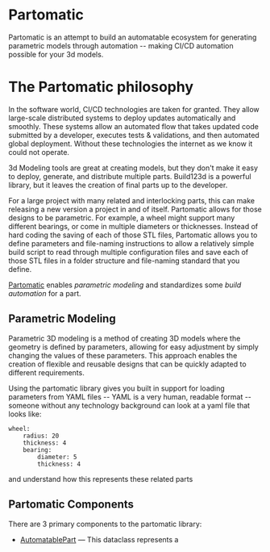 # Partomatic

Partomatic is an attempt to build an automatable ecosystem for generating parametric models through automation -- making CI/CD automation possible for your 3d models.

# The Partomatic philosophy

In the software world, CI/CD technologies are taken for granted. They allow large-scale distributed systems to deploy updates automatically and smoothly. These systems allow an automated flow that takes updated code submitted by a developer, executes tests & validations, and then automated global deployment. Without these technologies the internet as we know it could not operate.

3d Modeling tools are great at creating models, but they don't make it easy to deploy, generate, and distribute multiple parts. Build123d is a powerful library, but it leaves the creation of final parts up to the developer.

For a large project with many related and interlocking parts, this can make releasing a new version a project in and of itself. Partomatic allows for those designs to be parametric. For example, a wheel might support many different bearings, or come in multiple diameters or thicknesses. Instead of hard coding the saving of each of those STL files, Partomatic allows you to define parameters and file-naming instructions to allow a relatively simple build script to read through multiple configuration files and save each of those STL files in a folder structure and file-naming standard that you define.

[Partomatic](https://github.com/x0pherl/partomatic) enables _parametric modeling_ and standardizes some _build automation_ for a part.

## Parametric Modeling
Parametric 3D modeling is a method of creating 3D models where the geometry is defined by parameters, allowing for easy adjustment by simply changing the values of these parameters. This approach enables the creation of flexible and reusable designs that can be quickly adapted to different requirements.

Using the partomatic library gives you built in support for loading parameters from YAML files -- YAML is a very human, readable format -- someone without any technology background can look at a yaml file that looks like:
```
wheel:
    radius: 20
    thickness: 4
    bearing:
        diameter: 5
        thickness: 4
```
and understand how this represents these related parts

## Partomatic Components
There are 3 primary components to the partomatic library:
- [AutomatablePart](automatable_part.md) — This dataclass represents a